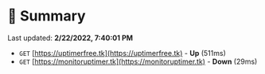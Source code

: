 # 📖 Summary
Last updated: **2/22/2022, 7:40:01 PM**

- `GET` [https://uptimerfree.tk](https://uptimerfree.tk) - **Up** (511ms)
- `GET` [https://monitoruptimer.tk](https://monitoruptimer.tk) - **Down** (29ms)
